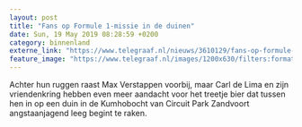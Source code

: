 ```yaml
---
layout: post
title: "Fans op Formule 1-missie in de duinen"
date: Sun, 19 May 2019 08:28:59 +0200
category: binnenland
externe_link: "https://www.telegraaf.nl/nieuws/3610129/fans-op-formule-1-missie-in-de-duinen"
feature_image: "https://www.telegraaf.nl/images/1200x630/filters:format(jpeg):quality(80)/cdn-kiosk-api.telegraaf.nl/62f4b980-79ff-11e9-a01c-02c309bc01c1.jpg"
---
```


<p class="intro">Achter hun ruggen raast Max Verstappen voorbij, maar Carl de Lima en zijn vriendenkring hebben even meer aandacht voor het treetje bier dat tussen hen in op een duin in de Kumhobocht van Circuit Park Zandvoort angstaanjagend leeg begint te raken.</p>
